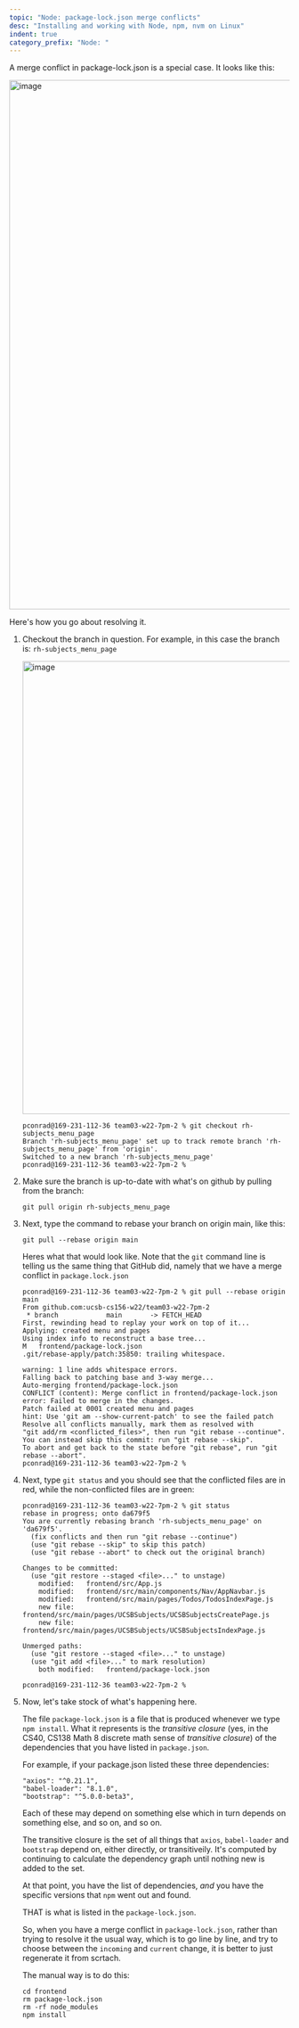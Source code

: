```yaml
---
topic: "Node: package-lock.json merge conflicts"
desc: "Installing and working with Node, npm, nvm on Linux"
indent: true
category_prefix: "Node: "
---
```


A merge conflict in package-lock.json is a special case.  It looks like this:

<img width="950" alt="image" src="https://user-images.githubusercontent.com/1119017/154364907-01b9e567-72ab-4745-88c4-0958045c2f92.png">


Here's how you go about resolving it.

1.  Checkout the branch in question.  For example, in this case the branch is: `rh-subjects_menu_page`

    <img width="813" alt="image" src="https://user-images.githubusercontent.com/1119017/154365102-900baf48-b20e-4a90-a961-1e3d24d67566.png">
    
    ```
    pconrad@169-231-112-36 team03-w22-7pm-2 % git checkout rh-subjects_menu_page
    Branch 'rh-subjects_menu_page' set up to track remote branch 'rh-subjects_menu_page' from 'origin'.
    Switched to a new branch 'rh-subjects_menu_page'
    pconrad@169-231-112-36 team03-w22-7pm-2 % 
    ```
    
 2. Make sure the branch is up-to-date with what's on github by pulling from the branch:

    ```
    git pull origin rh-subjects_menu_page
    ```

3.  Next, type the command to rebase your branch on origin main, like this:

    ```
    git pull --rebase origin main
    ```
    
    Heres what that would look like. Note that the `git` command line is telling us the same thing that GitHub did, namely that we have
    a merge conflict in `package.lock.json`
    
    ```
    pconrad@169-231-112-36 team03-w22-7pm-2 % git pull --rebase origin main
    From github.com:ucsb-cs156-w22/team03-w22-7pm-2
     * branch            main       -> FETCH_HEAD
    First, rewinding head to replay your work on top of it...
    Applying: created menu and pages
    Using index info to reconstruct a base tree...
    M	frontend/package-lock.json
    .git/rebase-apply/patch:35850: trailing whitespace.

    warning: 1 line adds whitespace errors.
    Falling back to patching base and 3-way merge...
    Auto-merging frontend/package-lock.json
    CONFLICT (content): Merge conflict in frontend/package-lock.json
    error: Failed to merge in the changes.
    Patch failed at 0001 created menu and pages
    hint: Use 'git am --show-current-patch' to see the failed patch
    Resolve all conflicts manually, mark them as resolved with
    "git add/rm <conflicted_files>", then run "git rebase --continue".
    You can instead skip this commit: run "git rebase --skip".
    To abort and get back to the state before "git rebase", run "git rebase --abort".
    pconrad@169-231-112-36 team03-w22-7pm-2 % 
    ```
4.  Next, type `git status` and you should see that the conflicted files are in red, while the non-conflicted files are in green:

    ```
    pconrad@169-231-112-36 team03-w22-7pm-2 % git status
    rebase in progress; onto da679f5
    You are currently rebasing branch 'rh-subjects_menu_page' on 'da679f5'.
      (fix conflicts and then run "git rebase --continue")
      (use "git rebase --skip" to skip this patch)
      (use "git rebase --abort" to check out the original branch)

    Changes to be committed:
      (use "git restore --staged <file>..." to unstage)
        modified:   frontend/src/App.js
        modified:   frontend/src/main/components/Nav/AppNavbar.js
        modified:   frontend/src/main/pages/Todos/TodosIndexPage.js
        new file:   frontend/src/main/pages/UCSBSubjects/UCSBSubjectsCreatePage.js
        new file:   frontend/src/main/pages/UCSBSubjects/UCSBSubjectsIndexPage.js

    Unmerged paths:
      (use "git restore --staged <file>..." to unstage)
      (use "git add <file>..." to mark resolution)
        both modified:   frontend/package-lock.json

    pconrad@169-231-112-36 team03-w22-7pm-2 % 
    ```
    
5.  Now, let's take stock of what's happening here.

    The file `package-lock.json` is a file that is produced whenever we type `npm install`.  What it represents is the *transitive closure* (yes, in the CS40, CS138 Math 8 discrete math sense of *transitive closure*) of the dependencies that you have listed in `package.json`.  

    For example, if your package.json listed these three dependencies:
    
    ```
    "axios": "^0.21.1",
    "babel-loader": "8.1.0",
    "bootstrap": "^5.0.0-beta3",
    ```
    
    Each of these may depend on something else which in turn depends on something else, and so on, and so on.
    
    The transitive closure is the set of all things that `axios`, `babel-loader` and `bootstrap` depend on, either directly, or transitiveily.  It's computed by continuing to calculate the dependency graph until nothing new is added to the set.
    
    At that point, you have the list of dependencies, *and* you have the specific versions that `npm` went out and found.   
    
    THAT is what is listed in the `package-lock.json`.
    
    So, when you have a merge conflict in `package-lock.json`, rather than trying to resolve it the usual way, which is to go line by line, and try to 
    choose between the `incoming` and `current` change, it is better to just regenerate it from scrtach.
    
    The manual way is to do this:
    
    ```
    cd frontend
    rm package-lock.json
    rm -rf node_modules
    npm install
    ```
    
   


    
